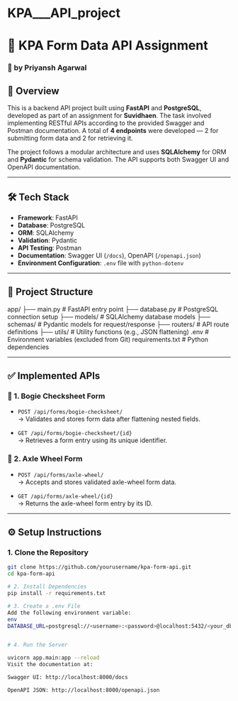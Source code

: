 # KPA___API_project

# 🚀 KPA Form Data API Assignment  
### 🔧 by Priyansh Agarwal

## 📌 Overview

This is a backend API project built using **FastAPI** and **PostgreSQL**, developed as part of an assignment for **Suvidhaen**. The task involved implementing RESTful APIs according to the provided Swagger and Postman documentation. A total of **4 endpoints** were developed — 2 for submitting form data and 2 for retrieving it.

The project follows a modular architecture and uses **SQLAlchemy** for ORM and **Pydantic** for schema validation. The API supports both Swagger UI and OpenAPI documentation.

---

## 🛠 Tech Stack

- **Framework**: FastAPI  
- **Database**: PostgreSQL  
- **ORM**: SQLAlchemy  
- **Validation**: Pydantic  
- **API Testing**: Postman  
- **Documentation**: Swagger UI (`/docs`), OpenAPI (`/openapi.json`)  
- **Environment Configuration**: `.env` file with `python-dotenv`

---

## 📁 Project Structure

app/
├── main.py # FastAPI entry point
├── database.py # PostgreSQL connection setup
├── models/ # SQLAlchemy database models
├── schemas/ # Pydantic models for request/response
├── routers/ # API route definitions
├── utils/ # Utility functions (e.g., JSON flattening)
.env # Environment variables (excluded from Git)
requirements.txt # Python dependencies

---

## ✅ Implemented APIs

### 🔧 1. Bogie Checksheet Form

- `POST /api/forms/bogie-checksheet/`  
  → Validates and stores form data after flattening nested fields.

- `GET /api/forms/bogie-checksheet/{id}`  
  → Retrieves a form entry using its unique identifier.

### 🔧 2. Axle Wheel Form

- `POST /api/forms/axle-wheel/`  
  → Accepts and stores validated axle-wheel form data.

- `GET /api/forms/axle-wheel/{id}`  
  → Returns the axle-wheel form entry by its ID.

---

## ⚙️ Setup Instructions

### 1. Clone the Repository

```bash
git clone https://github.com/yourusername/kpa-form-api.git
cd kpa-form-api

# 2. Install Dependencies
pip install -r requirements.txt

# 3. Create a .env File
Add the following environment variable:
env
DATABASE_URL=postgresql://<username>:<password>@localhost:5432/<your_db_name>


# 4. Run the Server

uvicorn app.main:app --reload
Visit the documentation at:

Swagger UI: http://localhost:8000/docs

OpenAPI JSON: http://localhost:8000/openapi.json

